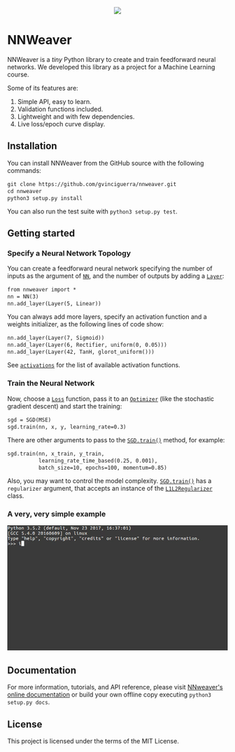 <p align="center">
  <img src="https://gvinciguerra.github.io/nnweaver/_static/logo.svg">
</p>

# NNWeaver #

NNWeaver is a *tiny* Python library to create and train feedforward neural networks. We developed this library as a project for a Machine Learning course.

Some of its features are:

  1. Simple API, easy to learn.
  2. Validation functions included.
  3. Lightweight and with few dependencies.
  4. Live loss/epoch curve display.

## Installation ##

You can install NNWeaver from the GitHub source with the following commands:

    git clone https://github.com/gvinciguerra/nnweaver.git
    cd nnweaver
    python3 setup.py install

You can also run the test suite with `python3 setup.py test`.

## Getting started ##

### Specify a Neural Network Topology ###

You can create a feedforward neural network specifying the number of inputs as the argument of [`NN`](https://gvinciguerra.github.io/nnweaver/nnweaver.html#nnweaver.nn.NN), and the number of outputs by adding a [`Layer`](https://gvinciguerra.github.io/nnweaver/nnweaver.html#nnweaver.nn.Layer):

    from nnweaver import *
    nn = NN(3)
    nn.add_layer(Layer(5, Linear))

You can always add more layers, specify an activation function and a weights initializer, as the following lines of code show:

    nn.add_layer(Layer(7, Sigmoid))
    nn.add_layer(Layer(6, Rectifier, uniform(0, 0.05)))
    nn.add_layer(Layer(42, TanH, glorot_uniform()))

See [`activations`](https://gvinciguerra.github.io/nnweaver/nnweaver.html#module-nnweaver.activations) for the list of available activation functions.

### Train the Neural Network ###

Now, choose a [`Loss`](https://gvinciguerra.github.io/nnweaver/nnweaver.html#nnweaver.losses.Loss) function, pass it to an [`Optimizer`](https://gvinciguerra.github.io/nnweaver/nnweaver.html#nnweaver.optimizers.Optimizer) (like the stochastic gradient descent) and start the training:

    sgd = SGD(MSE)
    sgd.train(nn, x, y, learning_rate=0.3)

There are other arguments to pass to the [`SGD.train()`](https://gvinciguerra.github.io/nnweaver/nnweaver.html#nnweaver.optimizers.SGD.train) method, for example:

    sgd.train(nn, x_train, y_train,
              learning_rate_time_based(0.25, 0.001),
              batch_size=10, epochs=100, momentum=0.85)

Also, you may want to control the model complexity. [`SGD.train()`](https://gvinciguerra.github.io/nnweaver/nnweaver.html#nnweaver.optimizers.SGD.train) has a `regularizer` argument, that accepts an instance of the [`L1L2Regularizer`](https://gvinciguerra.github.io/nnweaver/nnweaver.html#nnweaver.regularizers.L1L2Regularizer) class.

### A very, very simple example ###

<img src="https://github.com/gvinciguerra/nnweaver/blob/gh-pages/_images/nnweaver.gif?raw=true" width="550" />

## Documentation ##

For more information, tutorials, and API reference, please visit [NNweaver's online documentation](https://gvinciguerra.github.io/nnweaver/index.html) or build your own offline copy executing `python3 setup.py docs`.

## License ##

This project is licensed under the terms of the MIT License.

